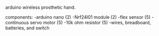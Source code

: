 arduino wireless prosthetic hand.

components:
-arduino nano (2)
-Nrf24l01 module (2)
-flex sensor (5)
-continuous servo motor (5)
-10k ohm resistor (5)
-wires, breadboard, batteries, and switch
